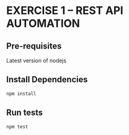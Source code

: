 # EXERCISE 1 – REST API AUTOMATION

## Pre-requisites

Latest version of nodejs

## Install Dependencies

```sh
npm install
```

## Run tests

```sh
npm test
```
